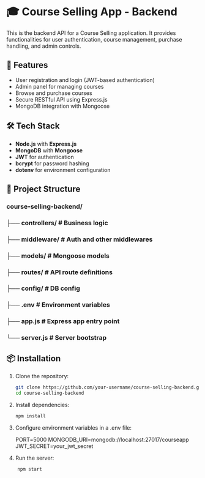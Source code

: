 # 🎓 Course Selling App - Backend

This is the backend API for a Course Selling application. It provides functionalities for user authentication, course management, purchase handling, and admin controls.

## 🚀 Features

- User registration and login (JWT-based authentication)
- Admin panel for managing courses
- Browse and purchase courses
- Secure RESTful API using Express.js
- MongoDB integration with Mongoose

## 🛠️ Tech Stack

- **Node.js** with **Express.js**
- **MongoDB** with **Mongoose**
- **JWT** for authentication
- **bcrypt** for password hashing
- **dotenv** for environment configuration

## 📁 Project Structure

### course-selling-backend/

### ├── controllers/ # Business logic
### ├── middleware/ # Auth and other middlewares
### ├── models/ # Mongoose models
### ├── routes/ # API route definitions
### ├── config/ # DB config
### ├── .env # Environment variables
### ├── app.js # Express app entry point
### └── server.js # Server bootstrap



## 📦 Installation

1. Clone the repository:
   ```bash
   git clone https://github.com/your-username/course-selling-backend.git
   cd course-selling-backend

2. Install dependencies:
    ```bash
    npm install

3. Configure environment variables in a .env file:
        
    PORT=5000
    MONGODB_URI=mongodb://localhost:27017/courseapp
    JWT_SECRET=your_jwt_secret

4. Run the server:
```bash
    npm start